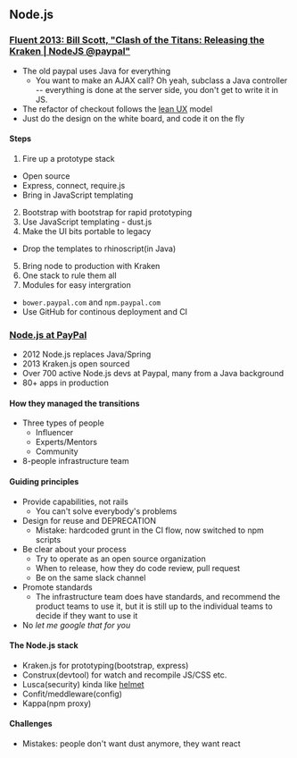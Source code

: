 ## Node.js

### [Fluent 2013: Bill Scott, "Clash of the Titans: Releasing the Kraken | NodeJS @paypal"](https://www.youtube.com/watch?v=tZWGb0HU2QM)

* The old paypal uses Java for everything
  * You want to make an AJAX call? Oh yeah, subclass a Java controller -- everything is done at the server side, you don't get to write it in JS.
* The refactor of checkout follows the [lean UX](http://shop.oreilly.com/product/0636920021827.do) model
* Just do the design on the white board, and code it on the fly

#### Steps

1. Fire up a prototype stack
  * Open source
  * Express, connect, require.js
  * Bring in JavaScript templating
2. Bootstrap with bootstrap for rapid prototyping
3. Use JavaScript templating - dust.js
4. Make the UI bits portable to legacy
  * Drop the templates to rhinoscript(in Java)
5. Bring node to production with Kraken
6. One stack to rule them all
7. Modules for easy intergration
  * `bower.paypal.com` and `npm.paypal.com`
  * Use GitHub for continous deployment and CI

### [Node.js at PayPal](https://www.youtube.com/watch?v=-00ImeLt9ec)

* 2012 Node.js replaces Java/Spring
* 2013 Kraken.js open sourced
* Over 700 active Node.js devs at Paypal, many from a Java background
* 80+ apps in production

#### How they managed the transitions

* Three types of people
  * Influencer
  * Experts/Mentors
  * Community
* 8-people infrastructure team

#### Guiding principles

* Provide capabilities, not rails
  * You can't solve everybody's problems
* Design for reuse and DEPRECATION
  * Mistake: hardcoded grunt in the CI flow, now switched to npm scripts
* Be clear about your process
  * Try to operate as an open source organization
  * When to release, how they do code review, pull request
  * Be on the same slack channel
* Promote standards
  * The infrastructure team does have standards, and recommend the product teams to use it, but it is still up to the individual teams to decide if they want to use it
* No *let me google that for you*

#### The Node.js stack

* Kraken.js for prototyping(bootstrap, express)
* Construx(devtool) for watch and recompile JS/CSS etc.
* Lusca(security) kinda like [helmet](https://www.npmjs.com/package/helmet)
* Confit/meddleware(config)
* Kappa(npm proxy)

#### Challenges

* Mistakes: people don't want dust anymore, they want react
